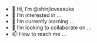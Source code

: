 - 👋 Hi, I’m @shinjloveasuka
- 👀 I’m interested in ...
- 🌱 I’m currently learning ...
- 💞️ I’m looking to collaborate on ...
- 📫 How to reach me ...

<!---
shinjloveasuka/shinjloveasuka is a ✨ special ✨ repository because its `README.md` (this file) appears on your GitHub profile.
You can click the Preview link to take a look at your changes.
--->

